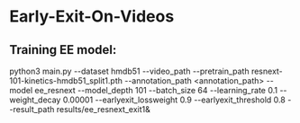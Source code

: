 # Early-Exit-On-Videos
## Training EE model:
python3 main.py --dataset hmdb51 --video_path <datapat>  --pretrain_path resnext-101-kinetics-hmdb51_split1.pth --annotation_path <annotation_path>  --model ee_resnext --model_depth 101 --batch_size 64 --learning_rate 0.1 --weight_decay 0.00001 --earlyexit_lossweight 0.9  --earlyexit_threshold 0.8 --result_path results/ee_resnext_exit1&
